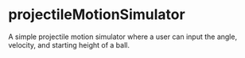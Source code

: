# projectileMotionSimulator
A simple projectile motion simulator where a user can input the angle, velocity, and starting height of a ball.
